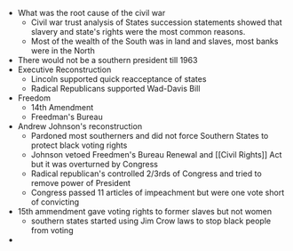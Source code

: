 - What was the root cause of the civil war
    - Civil war trust analysis of States succession statements showed that slavery and state's rights were the most common reasons. 
    - Most of the wealth of the South was in land and slaves, most banks were in the North
- There would not be a southern president till 1963
- Executive Reconstruction
    - Lincoln supported quick reacceptance of states
    - Radical Republicans supported Wad-Davis Bill
- Freedom
    - 14th Amendment
    - Freedman's Bureau
- Andrew Johnson's reconstruction
    - Pardoned most southerners and did not force Southern States to protect black voting rights
    - Johnson vetoed Freedmen's Bureau Renewal and [[Civil Rights]] Act but it was overturned by Congress
    - Radical republican's controlled 2/3rds of Congress and tried to remove power of President
    - Congress passed 11 articles of impeachment but were one vote short of convicting
- 15th ammendment gave voting rights to former slaves but not women
    - southern states started using Jim Crow laws to stop black people from voting
- 

